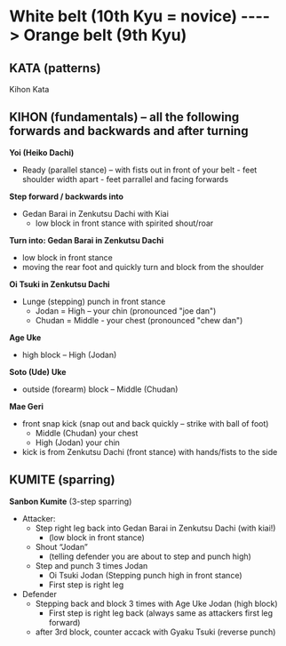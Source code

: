 
# White belt (10th Kyu = novice) 		---->			Orange belt (9th Kyu)


## KATA (patterns)

Kihon Kata

## KIHON (fundamentals) – all the following forwards and backwards and after turning

**Yoi (Heiko Dachi)**
- Ready (parallel stance) – with fists out in front of your belt - feet shoulder width apart - feet parrallel and facing forwards

**Step forward / backwards into**
  - Gedan Barai in Zenkutsu Dachi with Kiai
    - low block in front stance with spirited shout/roar

**Turn into: Gedan Barai in Zenkutsu Dachi**
  - low block in front stance
  - moving the rear foot and quickly turn and block from the shoulder

**Oi Tsuki in Zenkutsu Dachi**
  - Lunge (stepping) punch in front stance
    - Jodan = High – your chin  (pronounced "joe dan")
    - Chudan =  Middle - your chest (pronounced "chew dan")

**Age Uke**
  - high block – High (Jodan)
  
**Soto (Ude) Uke**
  - outside (forearm) block – Middle (Chudan)

**Mae Geri**
  - front snap kick (snap out and back quickly – strike with ball of foot)
    - Middle (Chudan) your chest
    - High (Jodan) your chin 
  - kick is from Zenkutsu Dachi (front stance) with hands/fists to the side

## KUMITE (sparring)

**Sanbon Kumite** (3-step sparring)
- Attacker:
  - Step right leg back into Gedan Barai in Zenkutsu Dachi (with kiai!)
    - (low block in front stance)
  - Shout “Jodan”
    - (telling defender you are about to step and punch high)
  - Step and punch 3 times Jodan
    - Oi Tsuki Jodan (Stepping punch high in front stance)
    - First step is right leg 
- Defender
  - Stepping back and block 3 times with Age Uke Jodan (high block)
    - First step is right leg back (always same as attackers first leg forward)
  - after 3rd block, counter accack with Gyaku Tsuki (reverse punch)


